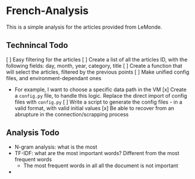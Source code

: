# French-Analysis
This is a simple analysis for the articles provided from LeMonde.

## Technincal Todo
[ ] Easy filtering for the articles
  [ ] Create a list of all the articles ID, with the following fields: day, month, year, category, title
  [ ] Create a function that will select the articles, filtered by the previous points
[ ] Make unified config files, and environment-dependant ones
  * For example, I want to choose a specific data path in the VM
  [x] Create a `config.py` file, to handle this logic. Replace the direct import of config files with `config.py`
  [ ] Write a script to generate the config files - in a valid format, with valid initial values
[x] Be able to recover from an abrupture in the connection/scrapping process

## Analysis Todo
* N-gram analysis: what is the most 
* TF-IDF: what are the most important words? Different from the most frequent words
  * The most frequent words in all all the document is not important
* 